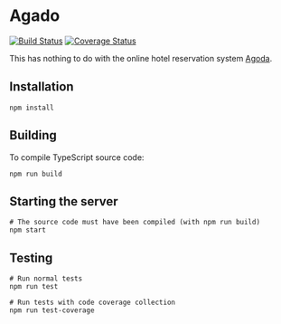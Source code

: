 # Agado
[![Build Status](https://travis-ci.org/phonxvzf/agado.svg?branch=master)](https://travis-ci.org/phonxvzf/agado) [![Coverage Status](https://coveralls.io/repos/github/phonxvzf/agado/badge.svg)](https://coveralls.io/github/phonxvzf/agado)

This has nothing to do with the online hotel reservation system [Agoda](https://www.agoda.com).

## Installation
```shell
npm install
```

## Building
To compile TypeScript source code:
```shell
npm run build
```

## Starting the server
```shell
# The source code must have been compiled (with npm run build)
npm start
```

## Testing
```shell
# Run normal tests
npm run test

# Run tests with code coverage collection
npm run test-coverage
```
